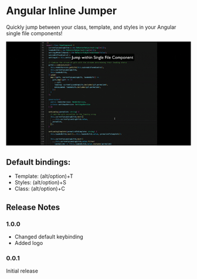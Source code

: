 # Angular Inline Jumper

Quickly jump between your class, template, and styles in your Angular single file components!

![Example](images/example.gif)

## Default bindings:

- Template: (alt/option)+T
- Styles: (alt/option)+S
- Class: (alt/option)+C

## Release Notes

### 1.0.0

- Changed default keybinding
- Added logo

### 0.0.1

Initial release
